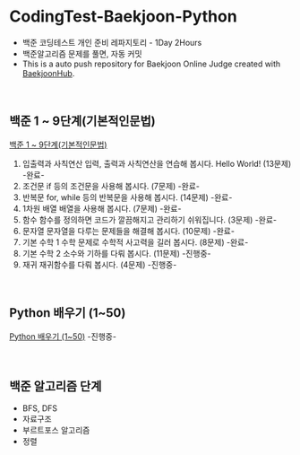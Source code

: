# CodingTest-Baekjoon-Python
- 백준 코딩테스트 개인 준비 레파지토리 - 1Day 2Hours
- 백준알고리즘 문제를 풀면, 자동 커밋
- This is a auto push repository for Baekjoon Online Judge created with [BaekjoonHub](https://github.com/BaekjoonHub/BaekjoonHub).

<br>

## 백준 1 ~ 9단계(기본적인문법)
[백준 1 ~ 9단계(기본적인문법)](https://www.acmicpc.net/step)

1.	입출력과 사칙연산	입력, 출력과 사칙연산을 연습해 봅시다. Hello World! (13문제) -완료-
2.	조건문	if 등의 조건문을 사용해 봅시다. (7문제) -완료-
3.	반복문	for, while 등의 반복문을 사용해 봅시다. (14문제) -완료-
4.	1차원 배열	배열을 사용해 봅시다. (7문제) -완료-
5.	함수	함수를 정의하면 코드가 깔끔해지고 관리하기 쉬워집니다. (3문제) -완료-
6.	문자열	문자열을 다루는 문제들을 해결해 봅시다. (10문제) -완료-
7.	기본 수학 1	수학 문제로 수학적 사고력을 길러 봅시다. (8문제) -완료-
8.	  기본 수학 2	소수와 기하를 다뤄 봅시다. (11문제) -진행중-
9.    재귀	재귀함수를 다뤄 봅시다. (4문제) -진행중-

<br>

## Python 배우기 (1~50)
[Python 배우기 (1~50)](https://www.acmicpc.net/workbook/view/459) -진행중-
<br>
<br>
<br>
## 백준 알고리즘 단계
- BFS, DFS
- 자료구조
- 부르트포스 알고리즘
- 정렬
